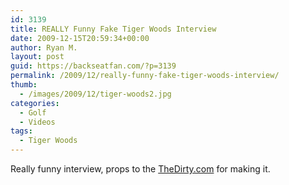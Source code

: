 ```yaml
---
id: 3139
title: REALLY Funny Fake Tiger Woods Interview
date: 2009-12-15T20:59:34+00:00
author: Ryan M.
layout: post
guid: https://backseatfan.com/?p=3139
permalink: /2009/12/really-funny-fake-tiger-woods-interview/
thumb:
  - /images/2009/12/tiger-woods2.jpg
categories:
  - Golf
  - Videos
tags:
  - Tiger Woods
---
```


<div class="entry">
  <p>
  </p>

  <p>
    Really funny interview, props to the <a href="http://thedirty.com/">TheDirty.com</a> for making it.
  </p>
</div>
